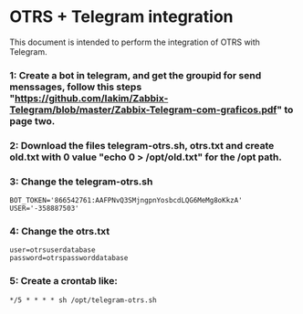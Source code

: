 # OTRS + Telegram integration
This document is intended to perform the integration of OTRS with Telegram.

### 1: Create a bot in telegram, and get the groupid for send menssages, follow this steps "https://github.com/Iakim/Zabbix-Telegram/blob/master/Zabbix-Telegram-com-graficos.pdf" to page two.

### 2: Download the files telegram-otrs.sh, otrs.txt and create old.txt with 0 value "echo 0 > /opt/old.txt" for the /opt path.

### 3: Change the telegram-otrs.sh

    BOT_TOKEN='866542761:AAFPNvQ3SMjngpnYosbcdLQG6MeMg8oKkzA'
    USER='-358887503'

### 4: Change the otrs.txt

    user=otrsuserdatabase
    password=otrspassworddatabase
    
### 5: Create a crontab like:
    
    */5 * * * * sh /opt/telegram-otrs.sh
